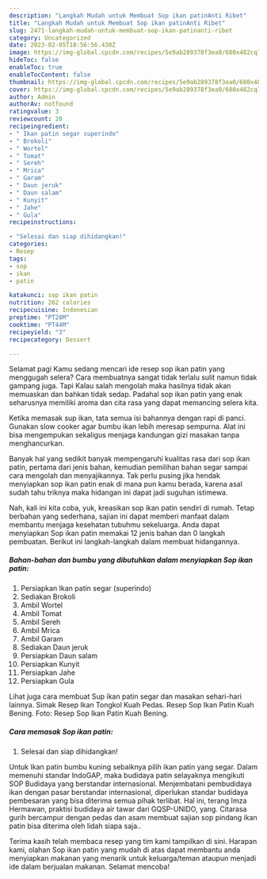 ```yaml
---
description: "Langkah Mudah untuk Membuat Sop ikan patinAnti Ribet"
title: "Langkah Mudah untuk Membuat Sop ikan patinAnti Ribet"
slug: 2471-langkah-mudah-untuk-membuat-sop-ikan-patinanti-ribet
category: Uncategorized
date: 2023-02-05T18:56:56.430Z
image: https://img-global.cpcdn.com/recipes/5e9ab289378f3ea0/680x482cq70/sop-ikan-patin-foto-resep-utama.jpg
hideToc: false
enableToc: true
enableTocContent: false
thumbnail: https://img-global.cpcdn.com/recipes/5e9ab289378f3ea0/680x482cq70/sop-ikan-patin-foto-resep-utama.jpg
cover: https://img-global.cpcdn.com/recipes/5e9ab289378f3ea0/680x482cq70/sop-ikan-patin-foto-resep-utama.jpg
author: Admin
authorAv: notfound
ratingvalue: 3
reviewcount: 20
recipeingredient:
- " Ikan patin segar superindo"
- " Brokoli"
- " Wortel"
- " Tomat"
- " Sereh"
- " Mrica"
- " Garam"
- " Daun jeruk"
- " Daun salam"
- " Kunyit"
- " Jahe"
- " Gula"
recipeinstructions:

- "Selesai dan siap dihidangkan!"
categories:
- Resep
tags:
- sop
- ikan
- patin

katakunci: sop ikan patin 
nutrition: 262 calories
recipecuisine: Indonesian
preptime: "PT28M"
cooktime: "PT44M"
recipeyield: "3"
recipecategory: Dessert

---
```



Selamat pagi Kamu sedang mencari ide resep sop ikan patin yang menggugah selera? Cara membuatnya sangat tidak terlalu sulit namun tidak gampang juga. Tapi Kalau salah mengolah maka hasilnya tidak akan memuaskan dan bahkan tidak sedap. Padahal sop ikan patin yang enak seharusnya memiliki aroma dan cita rasa yang dapat memancing selera kita.


Ketika memasak sup ikan, tata semua isi bahannya dengan rapi di panci. Gunakan slow cooker agar bumbu ikan lebih meresap sempurna. Alat ini bisa mengempukan sekaligus menjaga kandungan gizi masakan tanpa menghancurkan.

Banyak hal yang sedikit banyak mempengaruhi kualitas rasa dari sop ikan patin, pertama dari jenis bahan, kemudian pemilihan bahan segar sampai cara mengolah dan menyajikannya. Tak perlu pusing jika hendak menyiapkan sop ikan patin enak di mana pun kamu berada, karena asal sudah tahu triknya maka hidangan ini dapat jadi suguhan istimewa.


Nah, kali ini kita coba, yuk, kreasikan sop ikan patin sendiri di rumah. Tetap berbahan yang sederhana, sajian ini dapat memberi manfaat dalam membantu menjaga kesehatan tubuhmu sekeluarga. Anda dapat menyiapkan Sop ikan patin memakai 12 jenis bahan dan 0 langkah pembuatan. Berikut ini langkah-langkah dalam membuat hidangannya.

<!--inarticleads1-->

##### Bahan-bahan dan bumbu yang dibutuhkan dalam menyiapkan Sop ikan patin:

1. Persiapkan  Ikan patin segar (superindo)
1. Sediakan  Brokoli
1. Ambil  Wortel
1. Ambil  Tomat
1. Ambil  Sereh
1. Ambil  Mrica
1. Ambil  Garam
1. Sediakan  Daun jeruk
1. Persiapkan  Daun salam
1. Persiapkan  Kunyit
1. Persiapkan  Jahe
1. Persiapkan  Gula


Lihat juga cara membuat Sup ikan patin segar dan masakan sehari-hari lainnya. Simak Resep Ikan Tongkol Kuah Pedas. Resep Sop Ikan Patin Kuah Bening. Foto: Resep Sop Ikan Patin Kuah Bening. 

<!--inarticleads2-->

##### Cara memasak Sop ikan patin:


1. Selesai dan siap dihidangkan!

Untuk Ikan patin bumbu kuning sebaiknya pilih ikan patin yang segar. Dalam memenuhi standar IndoGAP, maka budidaya patin selayaknya mengikuti SOP Budidaya yang berstandar internasional. Menjembatani pembudidaya ikan dengan pasar berstandar internasional, diperlukan standar budidaya pembesaran yang bisa diterima semua pihak terlibat. Hal ini, terang Imza Hermawan, praktisi budidaya air tawar dari GQSP-UNIDO, yang. Citarasa gurih bercampur dengan pedas dan asam membuat sajian sop pindang ikan patin bisa diterima oleh lidah siapa saja.. 

Terima kasih telah membaca resep yang tim kami tampilkan di sini. Harapan kami, olahan Sop ikan patin yang mudah di atas dapat membantu anda menyiapkan makanan yang menarik untuk keluarga/teman ataupun menjadi ide dalam berjualan makanan. Selamat mencoba!
